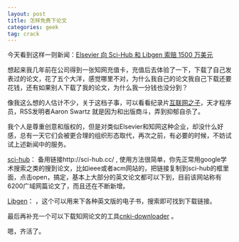```yaml
---
layout: post
title: 怎样免费下论文
categories: geek
tag: crack
---
```


今天看到这样一则新闻：[Elsevier 向 Sci-Hub 和 Libgen 索赔 1500 万美元](http://www.solidot.org/story?sid=52459)

想起来我几年前在公司得到一张知网充值卡，充值后去体验了一下，下载了自己发表过的论文，花了五个大洋，感觉哪里不对，为什么我自己的论文我自己下载还要花钱，还有如果别人下载了我的论文，为什么我一分钱也没分到？

像我这么想的人估计不少，关于这档子事，可以看看纪录片[互联网之子](https://movie.douban.com/subject/25785114/)，天才程序员，RSS发明者Aaron Swartz 就是因为和出版商斗，弄到抑郁自杀了。

我个人是尊重创意和版权的，但是对类似Elsevier和知网这种企业，却没什么好感，总有一天它们会被更合理的组织形态取代，再次之前，有必要的时候，不妨试试上述新闻中的服务。

[sci-hub](http://sci-hub.bz/)： 备用链接http://sci-hub.cc/ , 使用方法很简单，你先正常用google学术搜索之类的搜到论文，比如ieee或者acm网站的，把链接复制到sci-hub的框里面，点击open，搞定，基本上大部分的英文论文都可以下到，目前该网站称有6200广域网篇论文了，而且还在不断新增。

[Libgen](http://gen.lib.rus.ec/)：  ，这个可以用来下各种英文版的电子书，搜索即可找到下载链接。

最后再补充一个可以下载知网论文的工具[cnki-downloader](https://github.com/amyhaber/cnki-downloader) 。

嗯，齐活了。
